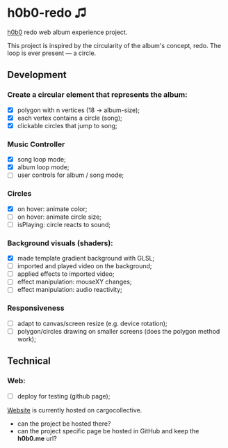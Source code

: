 # h0b0-redo ♫
[h0b0](https://h0b0.me/) redo web album experience project.

This project is inspired by the circularity of the album's concept, redo. The loop is ever present — a circle.

## Development
### Create a circular element that represents the album:
- [x] polygon with n vertices (18 → album-size);
- [x] each vertex contains a circle (song);
- [x] clickable circles that jump to song;

### Music Controller
- [x] song loop mode;
- [x] album loop mode;
- [ ] user controls for album / song mode;

### Circles
- [x] on hover: animate color;
- [ ] on hover: animate circle size;
- [ ] isPlaying: circle reacts to sound;

### Background visuals (shaders):
- [x] made template gradient background with GLSL;
- [ ] imported and played video on the background;
- [ ] applied effects to imported video;
- [ ] effect manipulation: mouseXY changes;
- [ ] effect manipulation: audio reactivity;

### Responsiveness
- [ ] adapt to canvas/screen resize (e.g. device rotation);
- [ ] polygon/circles drawing on smaller screens (does the polygon method work);

## Technical
### Web:
- [ ] deploy for testing (github page);

[Website](hobo.me) is currently hosted on cargocollective.
  - can the project be hosted there?
  - can the project specific page be hosted in GitHub and keep the **h0b0.me** url?
